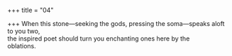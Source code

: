 +++
title = "04"

+++
When this stone—seeking the gods, pressing the soma—speaks aloft to  you two,  
the inspired poet should turn you enchanting ones here by the  
oblations.  